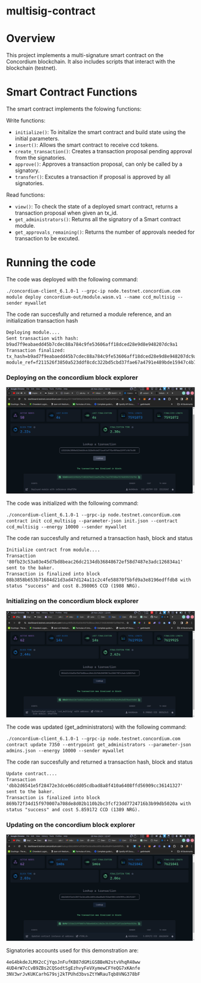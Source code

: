 # multisig-contract

# Overview

This project implements a multi-signature smart contract on the Concordium blockchain. It also includes scripts that interact with the blockchain (testnet).

# Smart Contract Functions

The smart contract implements the folowing functions:

Write functions:

- `initialize()`: To initalize the smart contract and build state using the initial parameters.
- `insert()`: Allows the smart contract to receive ccd tokens.
- `create_transaction()`: Creates a transaction proposal pending approval from the signatories.
- `approve()`: Approves a transaction proposal, can only be called by a signatory.
- `transfer()`: Excutes a transaction if proposal is approved by all signatories.

Read functions:

- `view()`: To check the state of a deployed smart contract, returns a transaction proposal when given an tx_id.
- `get_administrators()`: Returns all the signatory of a Smart contract module.
- `get_approvals_remaining()`: Returns the number of approvals needed for transaction to be excuted.

# Running the code

The code was deployed with the following command:

```
./concordium-client_6.1.0-1 --grpc-ip node.testnet.concordium.com module deploy concordium-out/module.wasm.v1 --name ccd_multisig --sender mywallet
```

The code ran succesfully and returned a module reference, and an initialization transaction hash

```
Deploying module....
Sent transaction with hash: b9ad7f9eabaedd45b7cdec88a784c9fe53606aff18dced28e9d8e948207dc9a1
Transaction finalized: tx_hash=b9ad7f9eabaedd45b7cdec88a784c9fe53606aff18dced28e9d8e948207dc9a1 module_ref=f211526f3850a523ddf8cdc322bd5cbd37fae67a4791e489bde15947c4b75c08
```

### Deploying on the concordium block explorer

![Screenshot of deployment](./img/deploy.png)

The code was initialized with the following command:

```
./concordium-client_6.1.0-1 --grpc-ip node.testnet.concordium.com contract init ccd_multisig --parameter-json init.json --contract ccd_multisig --energy 10000 --sender mywallet
```

The code ran succesfully and returned a transaction hash, block and status

```
Initialize contract from module....
Transaction '80fb23c53a03e45d7bd8beac26dc2134db36848672ef58d7487e3adc126834a1' sent to the baker.
Transaction is finalized into block 08b3858b653b71684d21d3ad47d124a11c2c4fe58870f5bfd9a3e8196edffdb8 with status "success" and cost 8.398065 CCD (1988 NRG).
```

### Initializing on the concordium block explorer

![Screenshot of deployment](./img/instance.png)

The code was updated (get_administrators) with the following command:

```
./concordium-client_6.1.0-1 --grpc-ip node.testnet.concordium.com contract update 7350 --entrypoint get_administrators --parameter-json admins.json --energy 10000 --sender mywallet
```

The code ran succesfully and returned a transaction hash, block and status

```
Update contract....
Transaction 'dbb2d6541e5f28472e3dce06cdd05cdbad8a8f410a6408ffd56909cc36141327' sent to the baker.
Transaction is finalized into block 869b72f34d15f970007a708de8d02b110b2bc3fcf23dd7724716b3b99db5020a with status "success" and cost 5.859172 CCD (1389 NRG).
```

### Updating on the concordium block explorer

![Screenshot of deployment](./img/update.png)

Signatories accounts used for this demonstration are:

```
4eG4bkdeJLMX2cCjYqoJnFufKB87dGMiGSBBeN2stvVhqR48ww
4UD4rW7cCvB9ZBs2CQSodtSgEzhvyFeVXymewCFYeQG7xKAnfe
3NV3wrJvKUKCarhG79sj2kTPUhd3bvsZtYWRauTqb8VNG378bF
```
